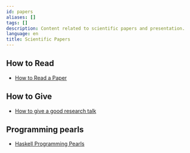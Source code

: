 ```yaml
---
id: papers
aliases: []
tags: []
description: Content related to scientific papers and presentation.
language: en
title: Scientific Papers
---
```


## How to Read

- [How to Read a Paper](https://web.stanford.edu/class/ee384m/Handouts/HowtoReadPaper.pdf)

## How to Give

- [How to give a good research talk](https://www.microsoft.com/en-us/research/wp-content/uploads/2016/08/giving-a-talk.pdf)

## Programming pearls

- [Haskell Programming Pearls](https://wiki.haskell.org/Research_papers/Functional_pearls)
